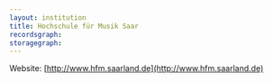 ```yaml
---
layout: institution
title: Hochschule für Musik Saar
recordsgraph: 
storagegraph: 
---
```


Website: [http://www.hfm.saarland.de](http://www.hfm.saarland.de)
